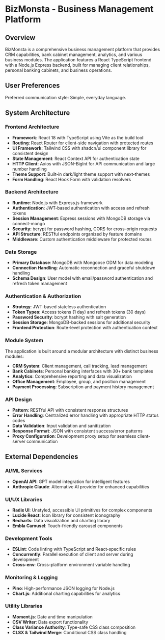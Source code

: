 # BizMonsta - Business Management Platform

## Overview

BizMonsta is a comprehensive business management platform that provides CRM capabilities, bank cabinet management, analytics, and various business modules. The application features a React TypeScript frontend with a Node.js Express backend, built for managing client relationships, personal banking cabinets, and business operations.

## User Preferences

Preferred communication style: Simple, everyday language.

## System Architecture

### Frontend Architecture
- **Framework**: React 18 with TypeScript using Vite as the build tool
- **Routing**: React Router for client-side navigation with protected routes
- **UI Framework**: Tailwind CSS with shadcn/ui component library for consistent design
- **State Management**: React Context API for authentication state
- **HTTP Client**: Axios with JSON-BigInt for API communication and large number handling
- **Theme Support**: Built-in dark/light theme support with next-themes
- **Form Handling**: React Hook Form with validation resolvers

### Backend Architecture
- **Runtime**: Node.js with Express.js framework
- **Authentication**: JWT-based authentication with access and refresh tokens
- **Session Management**: Express sessions with MongoDB storage via connect-mongo
- **Security**: bcrypt for password hashing, CORS for cross-origin requests
- **API Structure**: RESTful endpoints organized by feature domains
- **Middleware**: Custom authentication middleware for protected routes

### Data Storage
- **Primary Database**: MongoDB with Mongoose ODM for data modeling
- **Connection Handling**: Automatic reconnection and graceful shutdown handling
- **Schema Design**: User model with email/password authentication and refresh token management

### Authentication & Authorization
- **Strategy**: JWT-based stateless authentication
- **Token Types**: Access tokens (1 day) and refresh tokens (30 days)
- **Password Security**: bcrypt hashing with salt generation
- **Session Storage**: MongoDB-backed sessions for additional security
- **Frontend Protection**: Route-level protection with authentication context

### Module System
The application is built around a modular architecture with distinct business modules:
- **CRM System**: Client management, call tracking, lead management
- **Bank Cabinets**: Personal banking interfaces with 30+ bank templates
- **Analytics**: Comprehensive reporting and data visualization
- **Office Management**: Employee, group, and position management
- **Payment Processing**: Subscription and payment history management

### API Design
- **Pattern**: RESTful API with consistent response structures
- **Error Handling**: Centralized error handling with appropriate HTTP status codes
- **Data Validation**: Input validation and sanitization
- **Response Format**: JSON with consistent success/error patterns
- **Proxy Configuration**: Development proxy setup for seamless client-server communication

## External Dependencies

### AI/ML Services
- **OpenAI API**: GPT model integration for intelligent features
- **Anthropic Claude**: Alternative AI provider for enhanced capabilities

### UI/UX Libraries
- **Radix UI**: Unstyled, accessible UI primitives for complex components
- **Lucide React**: Icon library for consistent iconography
- **Recharts**: Data visualization and charting library
- **Embla Carousel**: Touch-friendly carousel components

### Development Tools
- **ESLint**: Code linting with TypeScript and React-specific rules
- **Concurrently**: Parallel execution of client and server during development
- **Cross-env**: Cross-platform environment variable handling

### Monitoring & Logging
- **Pino**: High-performance JSON logging for Node.js
- **Chart.js**: Additional charting capabilities for analytics

### Utility Libraries
- **Moment.js**: Date and time manipulation
- **CSV Writer**: Data export functionality
- **Class Variance Authority**: Type-safe CSS class composition
- **CLSX & Tailwind Merge**: Conditional CSS class handling